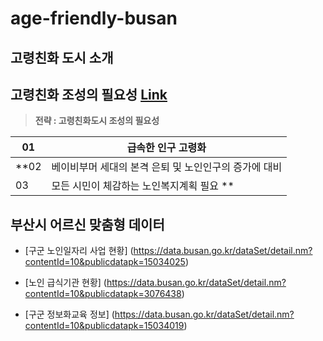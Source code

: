 # age-friendly-busan 


## 고령친화 도시 소개






## 고령친화 조성의 필요성 [Link](http://afc.bswdi.re.kr/Page.do?code=C101&menu=1)  

> **전략 : 고령친화도시 조성의 필요성**
 
 
01 | 급속한 인구 고령화
---|------------------
**02 | 베이비부머 세대의 본격 은퇴 및 노인인구의 증가에 대비
03 | 모든 시민이 체감하는 노인복지계획 필요 ** 


## 부산시 어르신 맞춤형 데이터

- [구군 노인일자리 사업 현황]
(https://data.busan.go.kr/dataSet/detail.nm?contentId=10&publicdatapk=15034025)


- [노인 급식기관 현황]
(https://data.busan.go.kr/dataSet/detail.nm?contentId=10&publicdatapk=3076438)


- [구군 정보화교육 정보]
(https://data.busan.go.kr/dataSet/detail.nm?contentId=10&publicdatapk=15034019)
